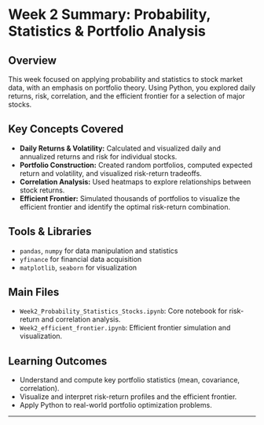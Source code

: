 # Week 2 Summary: Probability, Statistics & Portfolio Analysis

## Overview

This week focused on applying probability and statistics to stock market data, with an emphasis on portfolio theory. Using Python, you explored daily returns, risk, correlation, and the efficient frontier for a selection of major stocks.

## Key Concepts Covered

- **Daily Returns & Volatility:** Calculated and visualized daily and annualized returns and risk for individual stocks.
- **Portfolio Construction:** Created random portfolios, computed expected return and volatility, and visualized risk-return tradeoffs.
- **Correlation Analysis:** Used heatmaps to explore relationships between stock returns.
- **Efficient Frontier:** Simulated thousands of portfolios to visualize the efficient frontier and identify the optimal risk-return combination.

## Tools & Libraries

- `pandas`, `numpy` for data manipulation and statistics
- `yfinance` for financial data acquisition
- `matplotlib`, `seaborn` for visualization

## Main Files

- `Week2_Probability_Statistics_Stocks.ipynb`: Core notebook for risk-return and correlation analysis.
- `Week2_efficient_frontier.ipynb`: Efficient frontier simulation and visualization.

## Learning Outcomes

- Understand and compute key portfolio statistics (mean, covariance, correlation).
- Visualize and interpret risk-return profiles and the efficient frontier.
- Apply Python to real-world portfolio optimization problems.

---

